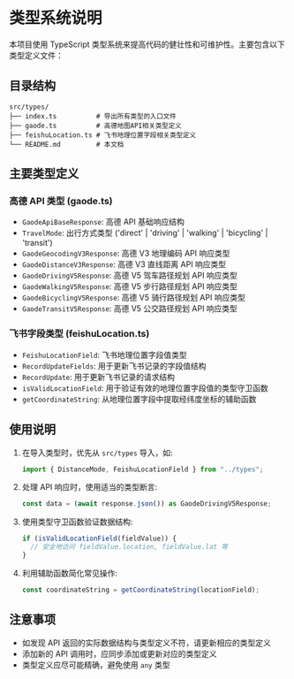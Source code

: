# 类型系统说明

本项目使用 TypeScript 类型系统来提高代码的健壮性和可维护性。主要包含以下类型定义文件：

## 目录结构

```
src/types/
├── index.ts          # 导出所有类型的入口文件
├── gaode.ts          # 高德地图API相关类型定义
├── feishuLocation.ts # 飞书地理位置字段相关类型定义
└── README.md         # 本文档
```

## 主要类型定义

### 高德 API 类型 (gaode.ts)

- `GaodeApiBaseResponse`: 高德 API 基础响应结构
- `TravelMode`: 出行方式类型 ('direct' | 'driving' | 'walking' | 'bicycling' | 'transit')
- `GaodeGeocodingV3Response`: 高德 V3 地理编码 API 响应类型
- `GaodeDistanceV3Response`: 高德 V3 直线距离 API 响应类型
- `GaodeDrivingV5Response`: 高德 V5 驾车路径规划 API 响应类型
- `GaodeWalkingV5Response`: 高德 V5 步行路径规划 API 响应类型
- `GaodeBicyclingV5Response`: 高德 V5 骑行路径规划 API 响应类型
- `GaodeTransitV5Response`: 高德 V5 公交路径规划 API 响应类型

### 飞书字段类型 (feishuLocation.ts)

- `FeishuLocationField`: 飞书地理位置字段值类型
- `RecordUpdateFields`: 用于更新飞书记录的字段值结构
- `RecordUpdate`: 用于更新飞书记录的请求结构
- `isValidLocationField`: 用于验证有效的地理位置字段值的类型守卫函数
- `getCoordinateString`: 从地理位置字段中提取经纬度坐标的辅助函数

## 使用说明

1. 在导入类型时，优先从 `src/types` 导入，如:

   ```typescript
   import { DistanceMode, FeishuLocationField } from "../types";
   ```

2. 处理 API 响应时，使用适当的类型断言:

   ```typescript
   const data = (await response.json()) as GaodeDrivingV5Response;
   ```

3. 使用类型守卫函数验证数据结构:

   ```typescript
   if (isValidLocationField(fieldValue)) {
     // 安全地访问 fieldValue.location, fieldValue.lat 等
   }
   ```

4. 利用辅助函数简化常见操作:
   ```typescript
   const coordinateString = getCoordinateString(locationField);
   ```

## 注意事项

- 如发现 API 返回的实际数据结构与类型定义不符，请更新相应的类型定义
- 添加新的 API 调用时，应同步添加或更新对应的类型定义
- 类型定义应尽可能精确，避免使用 `any` 类型
